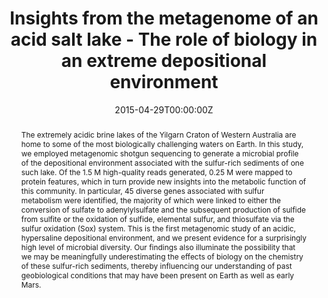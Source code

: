---
abstract: The extremely acidic brine lakes of the Yilgarn Craton of Western Australia are home to some of the most biologically challenging waters on Earth. In this study, we employed metagenomic shotgun sequencing to generate a microbial profile of the depositional environment associated with the sulfur-rich sediments of one such lake. Of the 1.5 M high-quality reads generated, 0.25 M were mapped to protein features, which in turn provide new insights into the metabolic function of this community. In particular, 45 diverse genes associated with sulfur metabolism were identified, the majority of which were linked to either the conversion of sulfate to adenylylsulfate and the subsequent production of sulfide from sulfite or the oxidation of sulfide, elemental sulfur, and thiosulfate via the sulfur oxidation (Sox) system. This is the first metagenomic study of an acidic, hypersaline depositional environment, and we present evidence for a surprisingly high level of microbial diversity. Our findings also illuminate the possibility that we may be meaningfully underestimating the effects of biology on the chemistry of these sulfur-rich sediments, thereby influencing our understanding of past geobiological conditions that may have been present on Earth as well as early Mars.
authors:
- Sarah S Johnson
- admin
- Bethany L Ehlmann
- Kathleen C Benison
date: "2015-04-29T00:00:00Z"
doi: "10.1371/journal.pone.0122869"
featured: false
image:
  caption: ""
  focal_point: ""
  preview_only: false
projects: []
publication: '*PLOS ONE, 10*(4)'
publication_short: ""
publication_types:
- "2"
publishDate: "2015-04-29T00:00:00Z"
slides: ""
summary: Shotgun metagenomic sequencing gives biological insights into an extreme environment similar to the Martian surface.
tags:
- metagenomics
title: Insights from the metagenome of an acid salt lake - The role of biology in an extreme depositional environment
url_code: ""
url_dataset: ""
url_pdf: "files/Johnson_PLOSONE_2015.pdf"
url_poster: ""
url_project: ""
url_slides: ""
url_source: ""
url_video: ""
---